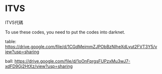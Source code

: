 # ITVS
ITVS代碼

To use these codes, you need to put the codes into darknet.

table: https://drive.google.com/file/d/1CGdMeimmZJPObBzNIheXdLyut2FVT3Y5/view?usp=sharing

ball: https://drive.google.com/file/d/1oOnFprgsFUPzxMu3wJ7-xdFD9Gj2HtXz/view?usp=sharing
